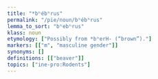 ```yaml
---
title: "*bʰébʰrus"
permalink: "/pie/noun/bʰébʰrus"
lemma_to_sort: "bʰebʰrus"
klass: noun
etymology: ["Possibly from *bʰerH- (“brown”)."]
markers: [["m", "masculine gender"]]
synonyms: []
definitions: [["beaver"]]
topics: ["ine-pro:Rodents"]
---
```

